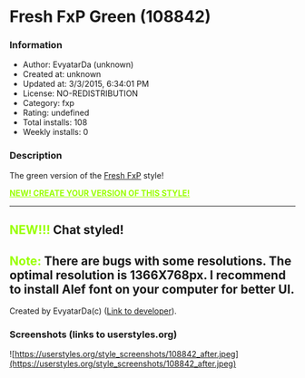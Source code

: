 # Fresh FxP Green (108842)

### Information
- Author: EvyatarDa (unknown)
- Created at: unknown
- Updated at: 3/3/2015, 6:34:01 PM
- License: NO-REDISTRIBUTION
- Category: fxp
- Rating: undefined
- Total installs: 108
- Weekly installs: 0


### Description
The green version of the <a href="https://userstyles.org/styles/102447/fresh-fxp">Fresh FxP</a> style!

<a href="https://userstyles.org/styles/109711/" style="color: #99ff00; font-weight: bold !important; font-size: 1em; ">
NEW! CREATE YOUR VERSION OF THIS STYLE!
</a>

--------------------------------
<a style="color:#99ff00;">NEW!!!</a>
Chat styled!
--------------------------------
<a style="color:#99ff00;">Note:</a>
There are bugs with some resolutions.
The optimal resolution is 1366X768px.
I recommend to install Alef font on your computer for better UI.
--------------------------------

Created by EvyatarDa(c) (<a href="http://www.fxp.co.il/member.php?u=945406">Link to developer</a>).


### Screenshots (links to userstyles.org)
![https://userstyles.org/style_screenshots/108842_after.jpeg](https://userstyles.org/style_screenshots/108842_after.jpeg)


